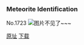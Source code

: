 ### Meteorite Identification
No.1723
![图片不见了~~~](https://imgs.xkcd.com/comics/meteorite_identification.png)

[原址](https://xkcd.com//1723) [下载](https://imgs.xkcd.com/comics/meteorite_identification.png)

